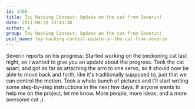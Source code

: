 ```yaml
---
id: 1406
title: Toy Hacking Contest: Update on the cat from Severin!
date: 2011-08-20 13:43:38
author: 4
group: Toy Hacking Contest: Update on the cat from Severin!
post_name: toy-hacking-contest-update-on-the-cat-from-severin
---
```


Severin reports on his progress: Started working on the beckoning cat last night, so I wanted to give you an update about the progress. Took the cat apart, and got as far as attaching the arm to one servo, so it should now be able to move back and forth, like it's traditionally supposed to, just that we can control the motion. Took a whole bunch of pictures and I'll start writing some step-by-step instructions in the next few days. If anyone wants to help me on the project, let me know. More people, more ideas, and a more awesome cat ;)